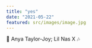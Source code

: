 ```yaml
---
title: "yes"
date: "2021-05-22"
featured: src/images/image.jpg
---
```


🎤 Anya Taylor-Joy; Lil Nas X 🎶